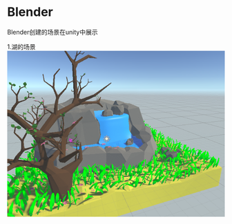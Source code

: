 # Blender
Blender创建的场景在unity中展示  
  
1.湖的场景  
![lake](https://github.com/ssssssilver/Blender/blob/master/Blender/preview/lake.jpg.png)  
